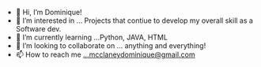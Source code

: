 - 👋 Hi, I’m Dominique!
- 👀 I’m interested in ... Projects that contiue to develop my overall skill as a Software dev.
- 🌱 I’m currently learning ...Python, JAVA, HTML
- 💞️ I’m looking to collaborate on ... anything and everything!
- 📫 How to reach me ...mcclaneydominique@gmail.com

<!---
MccDom1/MccDom1 is a ✨ special ✨ repository because its `README.md` (this file) appears on your GitHub profile.
You can click the Preview link to take a look at your changes.
--->
